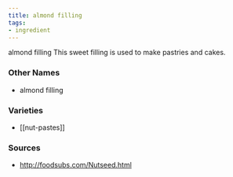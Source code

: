 ```yaml
---
title: almond filling
tags:
- ingredient
---
```

almond filling This sweet filling is used to make pastries and cakes.

### Other Names

* almond filling

### Varieties

* [[nut-pastes]]

### Sources
* http://foodsubs.com/Nutseed.html
